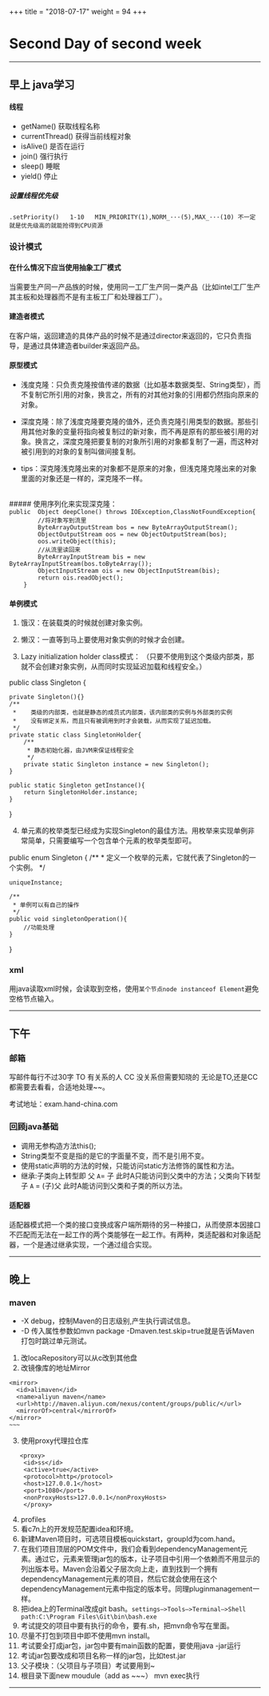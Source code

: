 +++
title = "2018-07-17"
weight = 94
+++

Second Day of second week
=

---

## 早上 java学习

#### 线程
* getName()             获取线程名称
* currentThread()       获得当前线程对象
* isAlive()             是否在运行
* join()                强行执行
* sleep()               睡眠
* yield()               停止

##### 设置线程优先级
    .setPriority()   1-10   MIN_PRIORITY(1),NORM_···(5),MAX_···(10) 不一定就是优先级高的就能抢得到CPU资源

### 设计模式
#### 在什么情况下应当使用抽象工厂模式
当需要生产同一产品族的时候，使用同一工厂生产同一类产品（比如intel工厂生产其主板和处理器而不是有主板工厂和处理器工厂）。

#### 建造者模式
在客户端，返回建造的具体产品的时候不是通过director来返回的，它只负责指导，是通过具体建造者builder来返回产品。

#### 原型模式
* 浅度克隆：只负责克隆按值传递的数据（比如基本数据类型、String类型），而不复制它所引用的对象，换言之，所有的对其他对象的引用都仍然指向原来的对象。</br>
* 深度克隆：除了浅度克隆要克隆的值外，还负责克隆引用类型的数据。那些引用其他对象的变量将指向被复制过的新对象，而不再是原有的那些被引用的对象。换言之，深度克隆把要复制的对象所引用的对象都复制了一遍，而这种对被引用到的对象的复制叫做间接复制。</br>

* tips：深克隆浅克隆出来的对象都不是原来的对象，但浅克隆克隆出来的对象里面的对象还是一样的，深克隆不一样。
</br>
##### 使用序列化来实现深克隆：
<code>
public  Object deepClone() throws IOException,ClassNotFoundException{
        //将对象写到流里
        ByteArrayOutputStream bos = new ByteArrayOutputStream();
        ObjectOutputStream oos = new ObjectOutputStream(bos);
        oos.writeObject(this);
        //从流里读回来
        ByteArrayInputStream bis = new ByteArrayInputStream(bos.toByteArray());
        ObjectInputStream ois = new ObjectInputStream(bis);
        return ois.readObject();
    }
</code>

#### 单例模式
1. 饿汉：在装载类的时候就创建对象实例。
2. 懒汉：一直等到马上要使用对象实例的时候才会创建。

3. Lazy initialization holder class模式：
（只要不使用到这个类级内部类，那就不会创建对象实例，从而同时实现延迟加载和线程安全。）
>
public class Singleton {
    
    private Singleton(){}
    /**
     *    类级的内部类，也就是静态的成员式内部类，该内部类的实例与外部类的实例
     *    没有绑定关系，而且只有被调用到时才会装载，从而实现了延迟加载。
     */
    private static class SingletonHolder{
        /**
         * 静态初始化器，由JVM来保证线程安全
         */
        private static Singleton instance = new Singleton();
    }
    
    public static Singleton getInstance(){
        return SingletonHolder.instance;
    }
}
>

4. 单元素的枚举类型已经成为实现Singleton的最佳方法。用枚举来实现单例非常简单，只需要编写一个包含单个元素的枚举类型即可。
>
public enum Singleton {
    /**
     * 定义一个枚举的元素，它就代表了Singleton的一个实例。
     */
    
    uniqueInstance;
    
    /**
     * 单例可以有自己的操作
     */
    public void singletonOperation(){
        //功能处理
    }
}
>

### xml
用java读取xml时候，会读取到空格，使用`某个节点node instanceof Element`避免空格节点输入。


---

## 下午

### 邮箱
写邮件每行不过30字
TO 有关系的人
CC 没关系但需要知晓的
无论是TO,还是CC都需要去看看，合适地处理~~。

考试地址：exam.hand-china.com


### 回顾java基础
* 调用无参构造方法this();
* String类型不变是指的是它的字面量不变，而不是引用不变。
* 使用static声明的方法的时候，只能访问static方法修饰的属性和方法。
* 继承:子类向上转型即 父 `A`= 子 此时A只能访问到父类中的方法；父类向下转型 子 `A` = (子)父 此时A能访问到父类和子类的所以方法。

#### 适配器
适配器模式把一个类的接口变换成客户端所期待的另一种接口，从而使原本因接口不匹配而无法在一起工作的两个类能够在一起工作。有两种，类适配器和对象适配器，一个是通过继承实现，一个通过组合实现。

---
## 晚上 
### maven
* -X debug，控制Maven的日志级别,产生执行调试信息。
* -D 传入属性参数如mvn package -Dmaven.test.skip=true就是告诉Maven打包时跳过单元测试。

1. 改locaRepository可以从c改到其他盘
2. 改镜像库的地址Mirror
>
    <mirror>  
      <id>alimaven</id>  
      <name>aliyun maven</name>  
      <url>http://maven.aliyun.com/nexus/content/groups/public/</url>  
      <mirrorOf>central</mirrorOf>          
    </mirror>
    ~~~
>
3. 使用proxy代理拉仓库
>    
       <proxy>
        <id>ss</id>
        <active>true</active>
        <protocol>http</protocol>
        <host>127.0.0.1</host>
        <port>1080</port>
        <nonProxyHosts>127.0.0.1</nonProxyHosts>
        </proxy>
>    

4. profiles
5. 看c7n上的开发规范配置idea和环境。
6. 新建Maven项目时，可选项目模板quickstart，groupId为com.hand。
7. 在我们项目顶层的POM文件中，我们会看到dependencyManagement元素。通过它，元素来管理jar包的版本，让子项目中引用一个依赖而不用显示的列出版本号。Maven会沿着父子层次向上走，直到找到一个拥有dependencyManagement元素的项目，然后它就会使用在这个dependencyManagement元素中指定的版本号。同理pluginmanagement一样。
8. 把idea上的Terminal改成git bash。`settings–>Tools–>Terminal–>Shell path:C:\Program Files\Git\bin\bash.exe`
9. 考试提交的项目中要有执行的命令，要有.sh，把mvn命令写在里面。
10. 尽量不打包到项目中即不使用mvn install。
11. 考试要全打成jar包，jar包中要有main函数的配置，要使用java -jar运行
12. 考试jar包要改成和项目名称一样的jar包，比如test.jar
13. 父子模块：（父项目与子项目）考试要用到~
14. 根目录下面new moudule（add as ~~~）
    mvn exec执行

---


